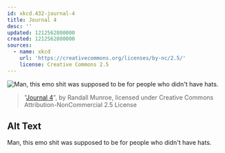 ```yaml
---
id: xkcd.432-journal-4
title: Journal 4
desc: ''
updated: 1212562800000
created: 1212562800000
sources:
  - name: xkcd
    url: 'https://creativecommons.org/licenses/by-nc/2.5/'
    license: Creative Commons 2.5
---
```

![Man, this emo shit was supposed to be for people who didn't have hats.](https://imgs.xkcd.com/comics/journal_4.png)
> "[Journal 4](https://xkcd.com/432/)", by Randall Munroe, licensed under Creative Commons Attribution-NonCommercial 2.5 License

## Alt Text
Man, this emo shit was supposed to be for people who didn't have hats.
